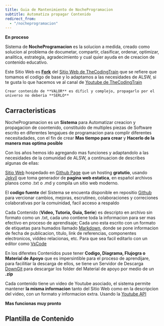 ```yaml
---
title: Guia de Mantenimiento de NocheProgramacion
subtitle: Automatiza propagar Contenido
redirect_from:
  - "/nocheprogramacion"
---
```


**En proceso**

Sistema de **NocheProgramacion** es la solucion a medida, creado como solucion al problema de documetar, compartir, clasificar, ordenar, optimizar, analitica, estrategia, agradecimiento y cual quier ayuda en de creacion de contenido educativo.

Este Sitio Web es **[Fork](<https://en.wikipedia.org/wiki/Fork_(software_development)>)** del [Sitio Web de TheCodingTrain](https://thecodingtrain.com/) que se refiere que tomamos el codigo de base y lo adaptamos a las necesidades de ALSW, si te gusta lo que hacemos ve al canal de [Youtube de TheCodingTrain](https://www.youtube.com/user/shiffman)

```
Crear contenido de **VALOR** es dificl y complejo, propagarlo por el universo no deberia **SERLO**
```

## Carracteristicas

NocheProgramacion es un **Sistema** para Automatizar creacion y propagacion de coontenido, constituido de multiples piezas de Software escrito en diferentes lengajues de programacion para complir diferentes necesitadades, con el fin de crear **Mas tiempo para crear** y **Hacerlo de la manera mas optima posible**

Con los años hemos ido agregando mas funciones y adaptandolo a las necesidades de la comunidad de ALSW, a continuacion de describes algunas de ellas:

[Sitio Web](https://nocheprogramacion.com/) hospedado en [Github Page](https://pages.github.com/) que un hosting **gratutio**, usando [Jekyll](https://jekyllrb.com/https://jekyllrb.com/) que toma generador de **pagina web estatica**, en español archivos planos como .txt o .md y compila un sitio web moderno.

El **codigo fuente** del Sistema se encuenta disponible en repositio [Github](https://github.com/alswnet/NocheProgramacion) para vercionar cambios, mejoras, escrutineo, colaboraciones y correciones colaborativas por la comuinidad, facil acceso a respaldo

Cada Contenido (**Video, Tutoria, Guia, Serie**) es descripto en archivo sin formato como un .txt, cada uno contiene toda la informacion para ser mas efectivo en proceso de aprendisaje; Cada uno esta escrito con un formato de etiquetas para humados llamado [Markdown](https://es.wikipedia.org/wiki/Markdown), donde se pone informacion de fecha de publicacion, titulo, link de referencias, componentes electronicos, viddeo relacionas, etc. Para que sea facil editarlo con un editor como [VsCode](https://code.visualstudio.com/)

En los diferetes Contenidos puse tener **Codigo, Diagrama, Flujogra o Material de Apoyo** que es impersintible para el proceso de aprendijare, para facilitiar la descarga de ellos, se tiene un Servidor de Descarga [DownGit](https://alswnet.github.io/DownGit) para descargar los folder del Material de apoyo por medio de un **.zip**

Cada contenido tiene un video de Youtube asociado, el sistema permite mantener **la misma informacion** tanto del Sitio Web como en la descripcion del video, con un formato y informacion extra. Usando la [Youtube API](https://developers.google.com/youtube/v3)

**Mas funcionas muy pronto**

## Plantilla de Contenido
